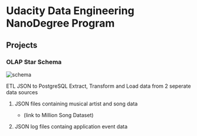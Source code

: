 # Udacity Data Engineering NanoDegree Program

## Projects

### OLAP Star Schema

![schema][schema]

[schema]: https://github.com/data-engineering-projects/sparkify1.png "Logo Title Text 2"


ETL JSON to PostgreSQL
Extract, Transform and Load data from 2 seperate data sources

1. JSON files containing musical artist and song data 
    * (link to Million Song Dataset)

2. JSON log files containg application event data

